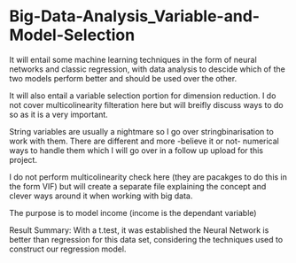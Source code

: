 # Big-Data-Analysis_Variable-and-Model-Selection

It will entail some machine learning techniques in the form of neural networks and classic regression, with data analysis to descide which of the two models perform better and should be used over the other. 

It will also entail a variable selection portion for dimension reduction. I do not cover multicolinearity filteration here but will breifly discuss ways to do so as it is a very important. 

String variables are usually a nightmare so I go over stringbinarisation to work with them. There are different and more -believe it or not- numerical ways to handle them which I will go over in a follow up upload for this project. 

I do not perform multicolinearity check here (they are pacakges to do this in the form VIF) but will create a separate file explaining the concept and clever ways around it when working with big data.

The purpose is to model income (income is the dependant variable)

Result Summary: With a t.test, it was established the Neural Network is better than regression for this data set, considering the techniques used to construct our regression model.
